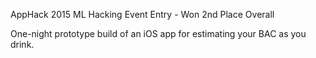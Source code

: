 AppHack 2015 ML Hacking Event Entry - Won 2nd Place Overall

One-night prototype build of an iOS app for estimating your BAC as you drink.
